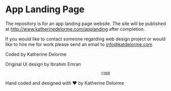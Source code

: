 # App Landing Page
The repository is for an app landing page website.
The site will be published at http://www.katherinedelorme.com/applanding after completion.

If you would like to contact someone regarding web design project or would like to hire me for work please send an email to info@katdelorme.com

Coded by Katherine Delorme

Original UI design by Ibrahim Emran



                                              CODE

Hand coded and designed with &hearts; by Katherine Delorme
